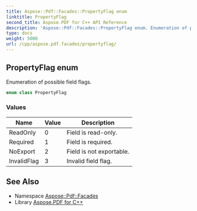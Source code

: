```yaml
---
title: Aspose::Pdf::Facades::PropertyFlag enum
linktitle: PropertyFlag
second_title: Aspose.PDF for C++ API Reference
description: 'Aspose::Pdf::Facades::PropertyFlag enum. Enumeration of possible field flags in C++.'
type: docs
weight: 5000
url: /cpp/aspose.pdf.facades/propertyflag/
---
```

## PropertyFlag enum


Enumeration of possible field flags.

```cpp
enum class PropertyFlag
```

### Values

| Name | Value | Description |
| --- | --- | --- |
| ReadOnly | 0 | Field is read-only. |
| Required | 1 | Field is required. |
| NoExport | 2 | Field is not exportable. |
| InvalidFlag | 3 | Invalid field flag. |

## See Also

* Namespace [Aspose::Pdf::Facades](../)
* Library [Aspose.PDF for C++](../../)
